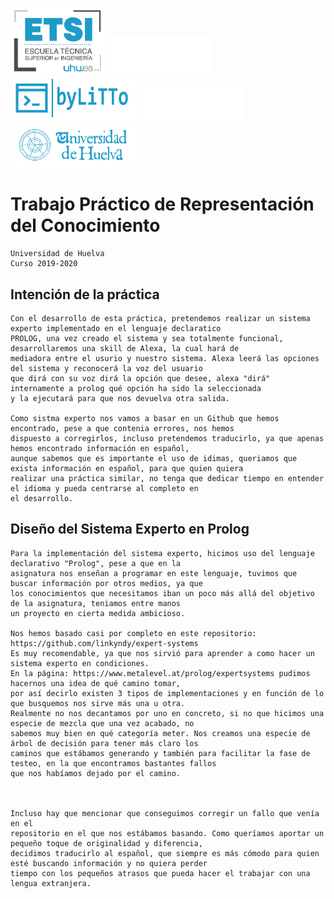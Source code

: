 <img src="imagenes/LogoETSI.png" width="150"> <img src="imagenes/HuecoBlanco.png" width="170"> <img src="imagenes/LogoLiTTo.png" width="200"> <img src="imagenes/HuecoBlanco.png" width="170"> <img src="imagenes/LogoUHU.png" width="200">

#   Trabajo Práctico de Representación del Conocimiento
    Universidad de Huelva
    Curso 2019-2020    
   

##  Intención de la práctica
    Con el desarrollo de esta práctica, pretendemos realizar un sistema experto implementado en el lenguaje declaratico
    PROLOG, una vez creado el sistema y sea totalmente funcional, desarrollaremos una skill de Alexa, la cual hará de 
    mediadora entre el usurio y nuestro sistema. Alexa leerá las opciones del sistema y reconocerá la voz del usuario 
    que dirá con su voz dirá la opción que desee, alexa "dirá" internamente a prolog qué opción ha sido la seleccionada 
    y la ejecutará para que nos devuelva otra salida.
    
    Como sistma experto nos vamos a basar en un Github que hemos encontrado, pese a que contenia errores, nos hemos 
    dispuesto a corregirlos, incluso pretendemos traducirlo, ya que apenas hemos encontrado información en español, 
    aunque sabemos que es importante el uso de idimas, queriamos que exista información en español, para que quien quiera 
    realizar una práctica similar, no tenga que dedicar tiempo en entender el idioma y pueda centrarse al completo en 
    el desarrollo.

## Diseño del Sistema Experto en Prolog

    Para la implementación del sistema experto, hicimos uso del lenguaje declarativo "Prolog", pese a que en la 
    asignatura nos enseñan a programar en este lenguaje, tuvimos que buscar información por otros medios, ya que
    los conocimientos que necesitamos iban un poco más allá del objetivo de la asignatura, teniamos entre manos
    un proyecto en cierta medida ambicioso.

    Nos hemos basado casi por completo en este repositorio: https://github.com/linkyndy/expert-systems
    Es muy recomendable, ya que nos sirvió para aprender a como hacer un sistema experto en condiciones.
    En la página: https://www.metalevel.at/prolog/expertsystems pudimos hacernos una idea de qué camino tomar,
    por así decirlo existen 3 tipos de implementaciones y en función de lo que busquemos nos sirve más una u otra.
    Realmente no nos decantamos por uno en concreto, si no que hicimos una especie de mezcla que una vez acabado, no
    sabemos muy bien en qué categoría meter. Nos creamos una especie de árbol de decisión para tener más claro los
    caminos que estábamos generando y también para facilitar la fase de testeo, en la que encontramos bastantes fallos
    que nos habíamos dejado por el camino. 
    
    
    
    Incluso hay que mencionar que conseguimos corregir un fallo que venía en el
    repositorio en el que nos estábamos basando. Como queríamos aportar un pequeño toque de originalidad y diferencia,
    decidimos traducirlo al español, que siempre es más cómodo para quien esté buscando información y no quiera perder
    tiempo con los pequeños atrasos que pueda hacer el trabajar con una lengua extranjera.
